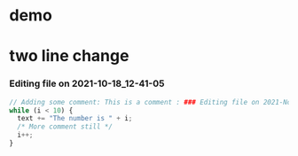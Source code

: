 # demo

# two line change


### Editing file on 2021-10-18_12-41-05

```js
// Adding some comment: This is a comment : ### Editing file on 2021-Nov
while (i < 10) {
  text += "The number is " + i;
  /* More comment still */
  i++;
}
```
